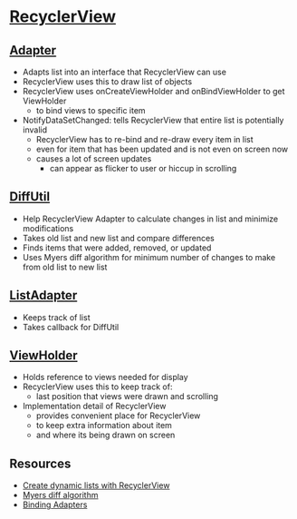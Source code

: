 # [RecyclerView](https://developer.android.com/reference/androidx/recyclerview/widget/RecyclerView)

## [Adapter](https://developer.android.com/reference/androidx/recyclerview/widget/RecyclerView.Adapter)

- Adapts list into an interface that RecyclerView can use
- RecyclerView uses this to draw list of objects
- RecyclerView uses onCreateViewHolder and onBindViewHolder to get ViewHolder
  - to bind views to specific item
- NotifyDataSetChanged: tells RecyclerView that entire list is potentially invalid
  - RecyclerView has to re-bind and re-draw every item in list
  - even for item that has been updated and is not even on screen now
  - causes a lot of screen updates
    - can appear as flicker to user or hiccup in scrolling

## [DiffUtil](https://developer.android.com/reference/kotlin/androidx/recyclerview/widget/DiffUtil)

- Help RecyclerView Adapter to calculate changes in list and minimize modifications
- Takes old list and new list and compare differences
- Finds items that were added, removed, or updated
- Uses Myers diff algorithm for minimum number of changes to make from old list to new list

## [ListAdapter](https://developer.android.com/reference/androidx/recyclerview/widget/ListAdapter)

- Keeps track of list
- Takes callback for DiffUtil

## [ViewHolder](https://developer.android.com/reference/androidx/recyclerview/widget/RecyclerView.ViewHolder)

- Holds reference to views needed for display
- RecyclerView uses this to keep track of:
  - last position that views were drawn and scrolling
- Implementation detail of RecyclerView
  - provides convenient place for RecyclerView
  - to keep extra information about item
  - and where its being drawn on screen

## Resources

- [Create dynamic lists with RecyclerView](https://developer.android.com/guide/topics/ui/layout/recyclerview)
- [Myers diff algorithm](https://blog.jcoglan.com/2017/02/12/the-myers-diff-algorithm-part-1/)
- [Binding Adapters](https://developer.android.com/topic/libraries/data-binding/binding-adapters)

